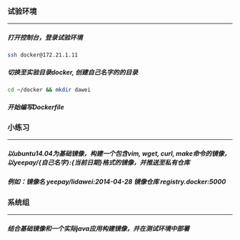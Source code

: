 ### 试验环境
------------------------------------------------------------------------------------------
##### 打开控制台，登录试验环境
```bash
ssh docker@172.21.1.11
```

##### 切换至实验目录docker, 创建自己名字的的目录
```bash
cd ~/docker && mkdir dawei
```

##### 开始编写Dockerfile



### 小练习
------------------------------------------------------------------------------------------
##### 以ubuntu14.04为基础镜像，构建一个包含vim, wget, curl, make命令的镜像，以yeepay/{自己名字}:{当前日期}格式的镜像，并推送至私有仓库
##### 例如：镜像名 yeepay/lidawei:2014-04-28  镜像仓库 registry.docker:5000



### 系统组
------------------------------------------------------------------------------------------
##### 结合基础镜像和一个实际java应用构建镜像，并在测试环境中部署
